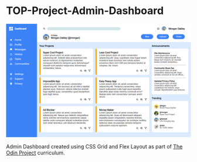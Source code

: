 # TOP-Project-Admin-Dashboard

![Alt Text](dashboard-project.png)

Admin Dashboard created using CSS Grid and Flex Layout as part of [The Odin Project](https://www.theodinproject.com/lessons/node-path-intermediate-html-and-css-admin-dashboard) curriculum. 